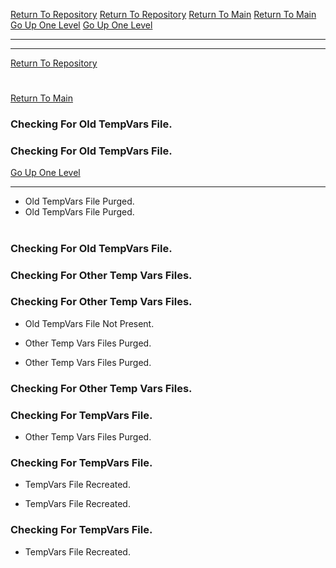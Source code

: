 [Return To Repository](https://github.com/DigitalWarrior/piholeparser/)
[Return To Repository](https://github.com/DigitalWarrior/piholeparser/)
[Return To Main](https://github.com/DigitalWarrior/piholeparser/blob/master/RecentRunLogs/Mainlog.md)
[Return To Main](https://github.com/DigitalWarrior/piholeparser/blob/master/RecentRunLogs/Mainlog.md)
[Go Up One Level](https://github.com/DigitalWarrior/piholeparser/blob/master/RecentRunLogs/TopLevelScripts/10-Running-Initial-Tasks.md)
[Go Up One Level](https://github.com/DigitalWarrior/piholeparser/blob/master/RecentRunLogs/TopLevelScripts/10-Running-Initial-Tasks.md)
____________________________________
____________________________________
[Return To Repository](https://github.com/DigitalWarrior/piholeparser/)
# 
# 
[Return To Main](https://github.com/DigitalWarrior/piholeparser/blob/master/RecentRunLogs/Mainlog.md)
### Checking For Old TempVars File.
### Checking For Old TempVars File.
[Go Up One Level](https://github.com/DigitalWarrior/piholeparser/blob/master/RecentRunLogs/TopLevelScripts/10-Running-Initial-Tasks.md)
____________________________________
* Old TempVars File Purged.
* Old TempVars File Purged.
# 


### Checking For Old TempVars File.
### Checking For Other Temp Vars Files.
### Checking For Other Temp Vars Files.
* Old TempVars File Not Present.

* Other Temp Vars Files Purged.
* Other Temp Vars Files Purged.
### Checking For Other Temp Vars Files.


### Checking For TempVars File.
* Other Temp Vars Files Purged.
### Checking For TempVars File.
* TempVars File Recreated.

* TempVars File Recreated.
### Checking For TempVars File.
* TempVars File Recreated.
